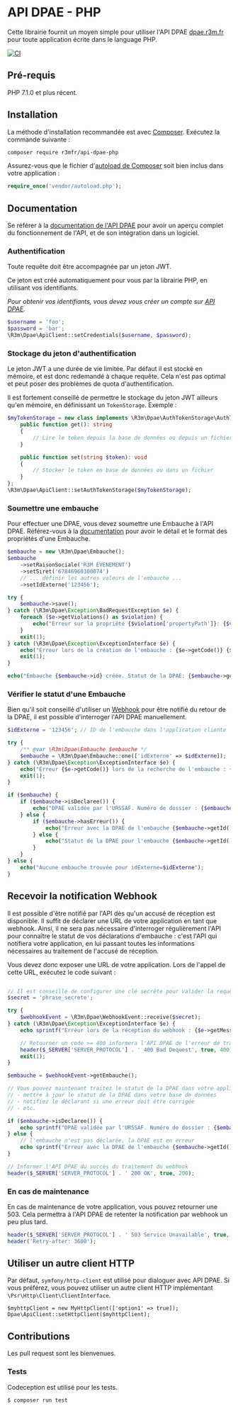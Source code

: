 # API DPAE - PHP

Cette librairie fournit un moyen simple pour utiliser l'API DPAE [dpae.r3m.fr](https://dpae.r3m.fr) pour toute application écrite dans le language PHP.

[![CI](https://github.com/r3mfr/api-dpae-php/actions/workflows/ci.yml/badge.svg)](https://github.com/r3mfr/api-dpae-php/actions/workflows/ci.yml)

## Pré-requis

PHP 7.1.0 et plus récent.

## Installation

La méthode d'installation recommandée est avec [Composer](http://getcomposer.org/). Exécutez la commande suivante :

```bash
composer require r3mfr/api-dpae-php
```

Assurez-vous que le fichier d'[autoload de Composer](https://getcomposer.org/doc/01-basic-usage.md#autoloading)  soit bien inclus dans votre application :

```php
require_once('vendor/autoload.php');
```

## Documentation

Se référer à la [documentation de l'API DPAE](https://dpae.r3m.fr/docs/) pour avoir un aperçu complet du fonctionnement de l'API, et de son intégration dans un logiciel.

### Authentification

Toute requête doit être accompagnée par un jeton JWT.

Ce jeton est créé automatiquement pour vous par la librairie PHP, en utilisant vos identifiants.

_Pour obtenir vos identifiants, vous devez vous créer un compte sur [API DPAE](https://dpae.r3m.fr/)._

```php
$username = 'foo';
$password = 'bar';
\R3m\Dpae\ApiClient::setCredentials($username, $password);
```

### Stockage du jeton d'authentification

Le jeton JWT a une durée de vie limitée. Par défaut il est stocké en mémoire, et est donc redemandé à chaque requête. Cela n'est pas optimal et peut poser des problèmes de quota d'authentification.

Il est fortement conseillé de permettre le stockage du jeton JWT ailleurs qu'en mémoire, en définissant un `TokenStorage`. Exemple :

```php
$myTokenStorage = new class implements \R3m\Dpae\AuthTokenStorage\AuthTokenStorageInterface {
    public function get(): string
    {
        // Lire le token depuis la base de données ou depuis un fichier
    }

    public function set(string $token): void
    {
        // Stocker le token en base de données ou dans un fichier
    }
};
\R3m\Dpae\ApiClient::setAuthTokenStorage($myTokenStorage);
```

### Soumettre une embauche

Pour effectuer une DPAE, vous devez soumettre une Embauche à l'API DPAE.
Référez-vous à la [documentation](https://dpae.r3m.fr/docs/#soumettre-une-embauche) pour avoir le détail et le format des propriétés d'une Embauche.

```php
$embauche = new \R3m\Dpae\Embauche();
$embauche
    ->setRaisonSociale('R3M EVENEMENT')
    ->setSiret('67846960300074')
    // ... définir les autres valeurs de l'embauche ...
    ->setIdExterne('123456');

try {
    $embauche->save();
} catch (\R3m\Dpae\Exception\BadRequestException $e) {
    foreach ($e->getViolations() as $violation) {
        echo("Erreur sur la propriété {$violation['propertyPath']}: {$violation['message']}");
    }
    exit(1);
} catch (\R3m\Dpae\Exception\ExceptionInterface $e) {
    echo("Erreur lors de la création de l'embauche : {$e->getCode()} {$e->getMessage()}");
    exit(1);
}

echo("Embauche {$embauche->id} créée. Statut de la DPAE: {$embauche->getDpae()->statutTraitementDescription}.");
```

### Vérifier le statut d'une Embauche

Bien qu'il soit conseillé d'utiliser un [Webhook](https://dpae.r3m.fr/docs/#webhooks) pour être notifié du retour de la DPAE, il est possible d'interroger l'API DPAE manuellement.

```php
$idExterne = '123456'; // ID de l'embauche dans l'application cliente

try {
    /** @var \R3m\Dpae\Embauche $embauche */
    $embauche = \R3m\Dpae\Embauche::one(['idExterne' => $idExterne]);
} catch (\R3m\Dpae\Exception\ExceptionInterface $e) {
    echo("Erreur {$e->getCode()} lors de la recherche de l'embauche : {$e->getMessage()}");
    exit(1);
}

if ($embauche) {
    if ($embauche->isDeclaree()) {
        echo("DPAE validée par l'URSSAF. Numéro de dossier : {$embauche->getDpae()->refDossier}");
    } else {
        if ($embauche->hasErreur()) {
            echo("Erreur avec la DPAE de l'embauche {$embauche->getId()} : {$embauche->getDpae()->codeRetourAr}-{$embauche->getDpae()->codeRetourArLibelle}");
        } else {
            echo("Statut de la DPAE pour l'embauche {$embauche->getId()} : {$embauche->getDpae()->statutTraitementDescription}");
        }
    }
} else {
    echo("Aucune embauche trouvée pour idExterne=$idExterne");
}
```

## Recevoir la notification Webhook

Il est possible d'être notifié par l'API dès qu'un accusé de réception est disponible. Il suffit de déclarer une URL de votre application en tant que webhook. Ainsi, il ne sera pas nécessaire d'interroger régulièrement l'API pour connaître le statut de vos déclarations d'embauche : c'est l'API qui notifiera votre application, en lui passant toutes les informations nécessaires au traitement de l'accusé de réception.

Vous devez donc exposer une URL de votre application. Lors de l'appel de cette URL, exécutez le code suivant :

```php

// Il est conseillé de configurer une clé secrête pour valider la requête Webhook 
$secret = 'phrase_secrete';

try {
    $webhookEvent = \R3m\Dpae\WebhookEvent::receive($secret);
} catch (\R3m\Dpae\Exception\ExceptionInterface $e) {
    echo sprintf("Erreur lors de la réception du webhook : {$e->getMessage()}");

    // Retourner un code >= 400 informera l'API DPAE de l'erreur de traitement
    header($_SERVER['SERVER_PROTOCOL'] . ' 400 Bad Dequest', true, 400);
    exit(1);
}

$embauche = $webhookEvent->getEmbauche();

// Vous pouvez maintenant traitez le statut de la DPAE dans votre application :
// - mettre à jour le statut de la DPAE dans votre base de données
// - notifiez le déclarant si une erreur doit être corrigée
// - etc.

if ($embauche->isDeclaree()) {
    echo sprintf("DPAE validée par l'URSSAF. Numéro de dossier : {$embauche->getDpae()->refDossier}");
} else {
    // l'embauche n'est pas déclarée, la DPAE est en erreur
    echo sprintf("Erreur avec la DPAE de l'embauche {$embauche->getId()} : {$embauche->getDpae()->codeRetourAr}-{$embauche->getDpae()->codeRetourArLibelle}");
}

// Informer l'API DPAE du succès du traitement du webhook
header($_SERVER['SERVER_PROTOCOL'] . ' 200 OK', true, 200);
```

### En cas de maintenance

En cas de maintenance de votre application, vous pouvez retourner une 503.
Cela permettra à l'API DPAE de retenter la notification par webhook un peu plus tard.

```php
header($_SERVER['SERVER_PROTOCOL'] . ' 503 Service Unavailable', true, 503);
header('Retry-after: 3600');
```

## Utiliser un autre client HTTP 

Par défaut, `symfony/http-client` est utilisé pour dialoguer avec API DPAE.
Si vous préférez, vous pouvez utiliser un autre client HTTP implémentant `\Psr\Http\Client\ClientInterface`.

```
$myhttpClient = new MyHttpClient(['option1' => true]);
Dpae\ApiClient::setHttpClient($myhttpClient);
```

## Contributions

Les pull request sont les bienvenues.

### Tests

Codeception est utilisé pour les tests.

```
$ composer run test
```
